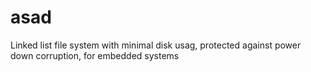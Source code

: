 # asad
Linked list file system with minimal disk usag, protected against power down corruption, for embedded systems
